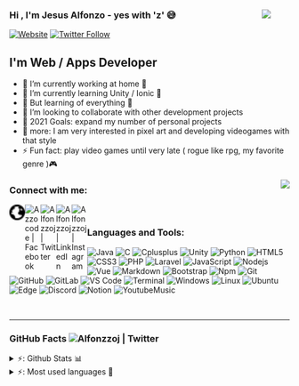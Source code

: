 ### Hi , I'm Jesus Alfonzo - yes with 'z' 😅 <img align="right" width="10%" src="https://i.ibb.co/h1qqJMg/logo-png.png"/>

[![Website](https://img.shields.io/static/v1?label=Alfonzzoj.com&message=up&color=white&style=for-the-badge&logo=googlechrome)](https://alfonzzoj.github.io/)
[![Twitter Follow](https://img.shields.io/twitter/follow/Alfonzzoj?color=1DA1F2&logo=twitter&style=for-the-badge)](https://twitter.com/Alfonzzoj)


## I'm Web / Apps Developer

- 🔭 I’m currently working at home 🏡
- 🧐 I’m currently learning Unity / Ionic 📲
- 🌱 But learning of everything 🤣
- 👯 I’m looking to collaborate with other development projects
- 🥅 2021 Goals: expand my number of personal projects
- 🤔 more: I am very interested in pixel art and developing videogames with that style
- ⚡ Fun fact: play video games until very late ( rogue like rpg, my favorite genre )🎮

<img align="right" src="http://estruyf-github.azurewebsites.net/api/VisitorHit?user=Alfonzzoj&repo=Alfonzzoj&countColorcountColor&countColor=%237B1E7B"/>

### Connect with me:

<!-- Website -->
[<img align="left" alt="Azzocode.com" width="28px" src="https://raw.githubusercontent.com/iconic/open-iconic/master/svg/globe.svg" />](https://alfonzzoj.github.io/)
<!--  Facebook -->
[<img align="left" alt="Azzocode | Facebook" width="28px" src="https://cdn.jsdelivr.net/npm/simple-icons@v3/icons/facebook.svg" />][facebook]
<!-- Twitter -->
[<img align="left" width="28px" alt="Alfonzzoj | Twitter" src="https://cdn.jsdelivr.net/npm/simple-icons@v3/icons/twitter.svg"/>][twitter]
<!-- Linkedin -->
[<img align="left" alt="Alfonzzoj | LinkedIn" width="28px" src="https://cdn.jsdelivr.net/npm/simple-icons@v3/icons/linkedin.svg" />][linkedin]
<!-- instagram -->
[<img align="left" alt="Alfonzzoj | Instagram" width="28px" src="https://cdn.jsdelivr.net/npm/simple-icons@v3/icons/instagram.svg" />][instagram]

<br />

### Languages and Tools:


![Java](http://img.shields.io/badge/-Java-5B4638?style=flat-square&logo=java&logoColor=ffffff&color=f7482d)
![C](http://img.shields.io/badge/-C-A8B9CC?style=flat-square&logo=c&logoColor=ffffff)
![Cplusplus](http://img.shields.io/badge/-C++-00599C?style=flat-square&logo=c&logoColor=ffffff)
![Unity](http://img.shields.io/badge/-Unity-00599C?style=flat-square&logo=unity&logoColor=ffffff&color=000000)
![Python](http://img.shields.io/badge/-Python-3776AB?style=flat-square&logo=python&logoColor=ffffff)
![HTML5](https://img.shields.io/badge/-HTML5-%23E44D27?style=flat-square&logo=html5&logoColor=ffffff)
![CSS3](https://img.shields.io/badge/-CSS3-%231572B6?style=flat-square&logo=css3)
![PHP](http://img.shields.io/badge/-PHP-0078D6?style=flat-square&logo=php&logoColor=ffffff&color=777BB4)
![Laravel](http://img.shields.io/badge/-Laravel-0078D6?style=flat-square&logo=laravel&logoColor=ffffff&color=FF2D20)
![JavaScript](https://img.shields.io/badge/-JavaScript-%23F7DF1C?style=flat-square&logo=javascript&logoColor=000000&labelColor=%23F7DF1C&color=%23FFCE5A)
![Nodejs](https://img.shields.io/badge/-Nodejs-339933?style=flat-square&logo=Node.js&logoColor=ffffff)
![Vue](https://img.shields.io/badge/-Vue.js-61DAFB?style=flat-square&logo=vue.js&logoColor=ffffff&color=4FC08D)
![Markdown](https://img.shields.io/badge/-Markdown-000000?style=flat-square&logo=markdown)
![Bootstrap](https://img.shields.io/badge/-Bootstrap-563D7C?style=flat-square&logo=Bootstrap)
![Npm](https://img.shields.io/badge/-npm-CB3837?style=flat-square&logo=npm)
![Git](https://img.shields.io/badge/-Git-%23F05032?style=flat-square&logo=git&logoColor=%23ffffff)
![GitHub](https://img.shields.io/badge/-GitHub-181717?style=flat-square&logo=github)
![GitLab](https://img.shields.io/badge/-GitLab-FCA121?style=flat-square&logo=gitlab)
![VS Code](http://img.shields.io/badge/-VS%20Code-007ACC?style=flat-square&logo=visual-studio-code&logoColor=ffffff)
![Terminal](http://img.shields.io/badge/-Z_shell-0078D6?style=flat-square&logo=windows-terminal&logoColor=ffffff&color=4D4D4D)
![Windows](http://img.shields.io/badge/-Windows-0078D6?style=flat-square&logo=windows&logoColor=ffffff)
![Linux](http://img.shields.io/badge/-Linux-0078D6?style=flat-square&logo=linux&logoColor=ffffff&color=FCC624)
![Ubuntu](http://img.shields.io/badge/-Ubuntu-0078D6?style=flat-square&logo=ubuntu&logoColor=ffffff&color=E95420)
![Edge](http://img.shields.io/badge/-Microsoft_edge-0078D6?style=flat-square&logo=microsoft-edge&logoColor=ffffff&color=0078D7)
![Discord](http://img.shields.io/badge/-Discord-0078D6?style=flat-square&logo=Discord&logoColor=ffffff&color=7289DA)
![Notion](http://img.shields.io/badge/-Notion-0078D6?style=flat-square&logo=notion&logoColor=000000&color=ffffff)
![YoutubeMusic](http://img.shields.io/badge/-Youtube_Music-0078D6?style=flat-square&logo=youtube-music&logoColor=ffffff&color=FF0000)


<br />

---


<!-- ### 📕 Latest Blog Posts

  <!-- BLOG-POST-LIST:START -->
  <!-- Coming soon 😉 -->
  <!-- BLOG-POST-LIST:END -->

<!-- ➡️ [more blog posts...]() -->

<!-- ---  -->

### GitHub Facts    <img  width="20px" alt="Alfonzzoj | Twitter" src="https://cdn.jsdelivr.net/npm/simple-icons@v3/icons/github.svg"/>
<!-- Github stats card -->

<details>
  <summary> ⚡: Github Stats 📊</summary>
      <a >
        <img   src="https://github-readme-stats.vercel.app/api?username=alfonzzoj&show_icons=true&theme=radical&include_all_commits=true" />
      </a>

</details>


<!-- Top langs -->
  <details>
    <summary> ⚡: Most used languages  🧠</summary>
      <a>
        <img style="height:175px"  src="https://github-readme-stats.vercel.app/api/top-langs/?username=ALFONZZOJ&layout=compact&hide=Hack&theme=radical" />
      </a>
  </details>
  




[Website]: alfonzzoj.github.io
[facebook]: https://www.facebook.com/azzocode
[twitter]: https://twitter.com/Alfonzzoj
<!-- [youtube]: https://www.youtube.com/channel/UCqmZwSRUxvYI1aungO3LMlw) -->
[instagram]: https://www.instagram.com/alfonzzoj
[linkedin]: https://www.linkedin.com/in/alfonzzoj/
